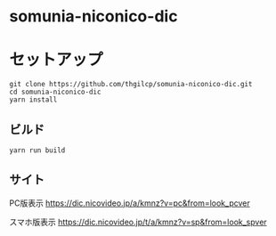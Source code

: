 # somunia-niconico-dic

# セットアップ
```shell
git clone https://github.com/thgilcp/somunia-niconico-dic.git
cd somunia-niconico-dic
yarn install
```

## ビルド
```shell
yarn run build
```

## サイト
PC版表示
https://dic.nicovideo.jp/a/kmnz?v=pc&from=look_pcver

スマホ版表示
https://dic.nicovideo.jp/t/a/kmnz?v=sp&from=look_spver
